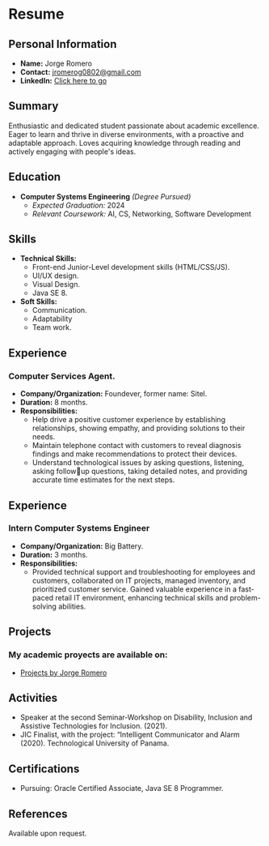 # Resume

## Personal Information
- **Name:** Jorge Romero
- **Contact:** jromerog0802@gmail.com
- **LinkedIn:** [Click here to go](www.linkedin.com/in/jorge-romero-102130219)

## Summary
Enthusiastic and dedicated student passionate about academic excellence. Eager to learn and thrive in diverse environments, with a proactive and adaptable approach. Loves acquiring knowledge through reading and actively engaging with people's ideas.

## Education
- **Computer Systems Engineering** *(Degree Pursued)*
  - *Expected Graduation:* 2024
  - *Relevant Coursework:* AI, CS, Networking, Software Development 
  
## Skills
- **Technical Skills:**
  - Front-end Junior-Level development skills (HTML/CSS/JS). 
  - UI/UX design. 
  - Visual Design.
  - Java SE 8.
- **Soft Skills:**
  - Communication.
  - Adaptability
  - Team work.

## Experience
### Computer Services Agent.
- **Company/Organization:** Foundever, former name: Sitel.
- **Duration:** 8 months. 
- **Responsibilities:**
  - Help drive a positive customer experience by establishing relationships,
showing empathy, and providing solutions to their needs.
  - Maintain telephone contact with customers to reveal diagnosis findings and
make recommendations to protect their devices.
  - Understand technological issues by asking questions, listening, asking followup questions, taking detailed notes, and providing accurate time estimates for
the next steps.

## Experience
### Intern Computer Systems Engineer
- **Company/Organization:** Big Battery. 
- **Duration:** 3 months. 
- **Responsibilities:**
  - Provided technical support and troubleshooting for employees and customers,
collaborated on IT projects, managed inventory, and prioritized customer service.
Gained valuable experience in a fast-paced retail IT environment, enhancing
technical skills and problem-solving abilities.

## Projects
### My academic proyects are available on:
- [Projects by Jorge Romero](https://jorgenator.github.io/jorgehungary/university/index.html)

## Activities
- Speaker at the second Seminar-Workshop on Disability, Inclusion and Assistive Technologies for Inclusion. (2021).
- JIC Finalist, with the project: “Intelligent Communicator and Alarm (2020). Technological University of Panama.

## Certifications
- Pursuing: Oracle Certified Associate, Java SE 8 Programmer.

## References
Available upon request.

